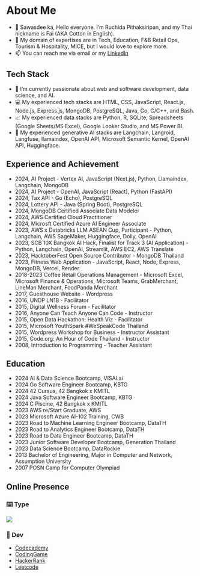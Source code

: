 # About Me
- 👋 Sawasdee ka, Hello everyone. I’m Ruchida Pithaksiripan, and my Thai nickname is Fai (AKA Cotton in English).
- 👀 My domain of expertises are in Tech, Education, F&B Retail Ops, Tourism & Hospitality, MICE, but I would love to explore more.
- 📫 You can reach me via email or my [LinkedIn](https://www.linkedin.com/in/rpithaksiripan/)

## Tech Stack
- 🌱 I’m currently passionate about web and software development, data science, and AI.
- 💻 My experienced tech stacks are HTML, CSS, JavaScript, React.js, Node.js, Express.js, MongoDB, PostgreSQL, Java, Go, C/C++, and Bash.
- 📈 My experienced data stacks are Python, R, SQLite, Spreadsheets (Google Sheets/MS Excel), Google Looker Studio, and MS Power BI.
- 🤖 My experienced generative AI stacks are Langchain, Langroid, Langfuse, llamaindex, OpenAI API, Microsoft Semantic Kernel, OpenAI API, Huggingface.

## Experience and Achievement
- 2024, AI Project - Vertex AI, JavaScript (Next.js), Python, Llamaindex, Langchain, MongoDB
- 2024, AI Project - OpenAI, JavaScript (React), Python (FastAPI)
- 2024, Tax API - Go (Echo), PostgreSQL
- 2024, Lottery API - Java (Spring Boot), PostgreSQL
- 2024, MongoDB Certified Associate Data Modeler 
- 2024, AWS Certified Cloud Practitioner
- 2024, Microsft Certified Azure AI Engineer Associate
- 2023, AWS x Databricks LLM ASEAN Cup, Participant - Python, Langchain, AWS SageMaker, Huggingface, Dolly, OpenAI
- 2023, SCB 10X Bangkok AI Hack, Finalist for Track 3 (AI Application) - Python, Langchain, OpenAI, Streamlit, AWS EC2, AWS Translate
- 2023, HacktoberFest Open Source Contributor - MongoDB Thailand
- 2023, Fitness Web Application - JavaScript, React, Node, Express, MongoDB, Vercel, Render
- 2018-2023 Coffee Retail Operations Management - Microsoft Excel, Microsoft Finance & Operations, Microsoft Teams, GrabMerchant, LineMan Merchant, FoodPanda Merchant
- 2017, Guesthouse Website - Wordpress
- 2016, UNDP LN1B - Facilitator
- 2015, Digital Wellness Forum - Facilitator
- 2016, Anyone Can Teach Anyone Can Code - Instructor
- 2015, Open Data Hackathon: Health Viz - Facilitator
- 2015, Microsoft YouthSpark #WeSpeakCode Thailand
- 2015, Wordpress Workshop for Business - Instructor Assistant
- 2015, Code.org: An Hour of Code Thailand - Instructor
- 2008, Introduction to Programming - Teacher Assistant

## Education
- 2024 AI & Data Science Bootcamp, VISAI.ai
- 2024 Go Software Engineer Bootcamp, KBTG
- 2024 42 Cursus, 42 Bangkok x KMITL
- 2024 Java Software Engineer Bootcamp, KBTG
- 2024 C Piscine, 42 Bangkok x KMITL
- 2023 AWS re/Start Graduate, AWS
- 2023 Microsoft Azure AI-102 Training, CWB
- 2023 Road to Machine Learning Engineer Bootcamp, DataTH
- 2023 Road to Analytics Engineer Bootcamp, DataTH
- 2023 Road to Data Engineer Bootcamp, DataTH
- 2023 Junior Software Developer Bootcamp, Generation Thailand
- 2023 Data Science Bootcamp, DataRockie
- 2013 Bachelor of Engineering, Major in Computer and Network, Assumption University
- 2007 POSN Camp for Computer Olympiad

## Online Presence
### ⌨️ Type
[![](https://github.com/monkeytypegame/monkeytype/blob/master/frontend/static/images/githubbanner2.png?raw=true)](https://monkeytype.com/profile/Ruchida)

### 👾 Dev
- [Codecademy](https://www.codecademy.com/users/Ruchida/achievements)
- [CodingGame](https://www.codingame.com/profile/0bc9e25d02ff92c905e5869bd77154477584375)
- [HackerRank](https://www.hackerrank.com/Ruchida)
- [Leetcode](https://leetcode.com/ruchida_pithaksiripan/)
<!---
- [Codepen](https://codepen.io/fai-the-decoder)
- [Codewars](https://www.codewars.com/users/Fai)
- [Replit](https://replit.com/@RuchidaPithaksi)

### 📈 Data
- [DataCamp](https://www.datacamp.com/portfolio/f2ai)
- [Kaggle](https://www.kaggle.com/ruchidapithaksiripan)
--->
<!---
Fai/Fai is a ✨ special ✨ repository because its `README.md` (this file) appears on your GitHub profile.
You can click the Preview link to take a look at your changes.
--->
